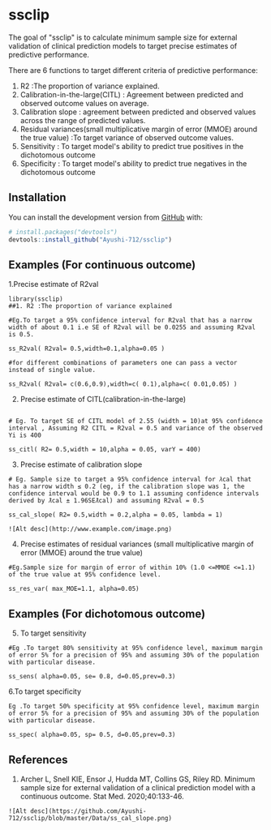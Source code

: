 
# ssclip

<!-- badges: start -->
<!-- badges: end -->

The goal of "ssclip" is to calculate minimum sample size for external validation of clinical prediction models to target precise estimates of predictive performance.

There are 6 functions to target different criteria of predictive performance:

 1. R2 :The proportion of variance explained.
 2. Calibration-in-the-large(CITL) :  Agreement between predicted and observed outcome values on average.
 3. Calibration slope : agreement between predicted and observed values across the range of predicted values.
 4. Residual variances(small multiplicative margin of error (MMOE) around the true value) :To target variance of observed outcome values.
 5. Sensitivity : To target model's ability to predict true positives in the dichotomous outcome
 6. Specificity : To target model's ability to predict true negatives in the dichotomous outcome

## Installation

You can install the development version from [GitHub](https://github.com/) with:

``` r
# install.packages("devtools")
devtools::install_github("Ayushi-712/ssclip")
```
## Examples (For continuous outcome)
1.Precise estimate of R2val

```{r example }
library(ssclip)
##1. R2 :The proportion of variance explained

#Eg.To target a 95% confidence interval for R2val that has a narrow width of about 0.1 i.e SE of R2val will be 0.0255 and assuming R2val is 0.5.

ss_R2val( R2val= 0.5,width=0.1,alpha=0.05 )

#for different combinations of parameters one can pass a vector instead of single value.

ss_R2val( R2val= c(0.6,0.9),width=c( 0.1),alpha=c( 0.01,0.05) )

```
2.  Precise estimate of CITL(calibration-in-the-large)

```{r example }

# Eg. To target SE of CITL model of 2.55 (width = 10)at 95% confidence interval , Assuming R2 CITL = R2val = 0.5 and variance of the observed Yi is 400

ss_citl( R2= 0.5,width = 10,alpha = 0.05, varY = 400)

```
3. Precise estimate of calibration slope

```
# Eg. Sample size to target a 95% confidence interval for 𝜆cal that has a narrow width ≤ 0.2 (eg, if the calibration slope was 1, the confidence interval would be 0.9 to 1.1 assuming confidence intervals derived by 𝜆̂cal ± 1.96SE𝜆̂cal) and assuming R2val = 0.5

ss_cal_slope( R2= 0.5,width = 0.2,alpha = 0.05, lambda = 1)

![Alt desc](http://www.example.com/image.png)

```
4. Precise estimates of residual variances (small multiplicative margin of error (MMOE) around the true value)
```
#Eg.Sample size for margin of error of within 10% (1.0 <=MMOE <=1.1) of the true value at 95% confidence level.

ss_res_var( max_MOE=1.1, alpha=0.05)
```
## Examples (For dichotomous outcome)
5. To target sensitivity

```
#Eg .To target 80% sensitivity at 95% confidence level, maximum margin of error 5% for a precision of 95% and assuming 30% of the population with particular disease.

ss_sens( alpha=0.05, se= 0.8, d=0.05,prev=0.3)

```
6.To target specificity

```
Eg .To target 50% specificity at 95% confidence level, maximum margin of error 5% for a precision of 95% and assuming 30% of the population with particular disease.

ss_spec( alpha=0.05, sp= 0.5, d=0.05,prev=0.3)

```
## References

1. Archer L, Snell KIE, Ensor J, Hudda MT, Collins GS, Riley RD. Minimum sample size for external validation of a clinical prediction model with a continuous outcome. Stat Med. 2020;40:133-46.
```
![Alt desc](https://github.com/Ayushi-712/ssclip/blob/master/Data/ss_cal_slope.png)

```
